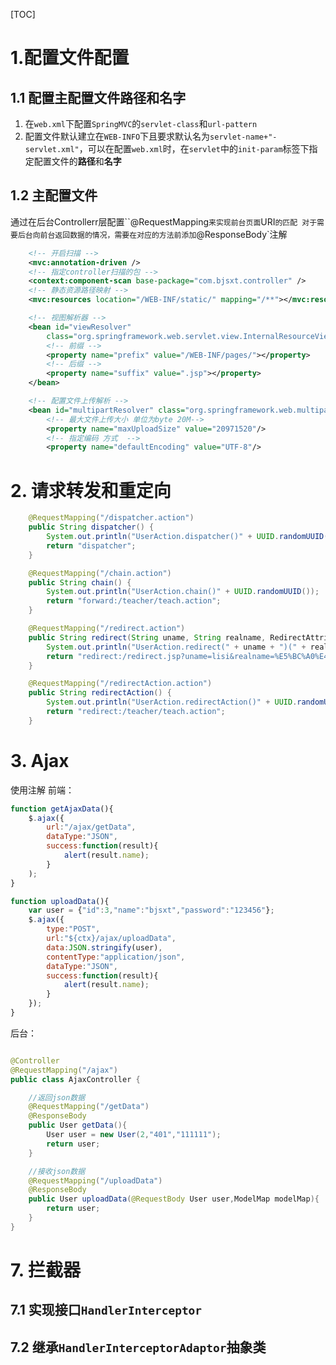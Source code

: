 [TOC]
# 1.配置文件配置
## 1.1 配置主配置文件路径和名字
1. 在`web.xml`下配置`SpringMVC`的`servlet-class`和`url-pattern`
2. 配置文件默认建立在`WEB-INFO`下且要求默认名为`servlet-name+"-servlet.xml"`，可以在配置`web.xml`时，在`servlet`中的`init-param`标签下指定配置文件的**路径**和**名字**

## 1.2 主配置文件
通过在后台Controllerr层配置``@RequestMapping`来实现前台页面`URI`的匹配
对于需要后台向前台返回数据的情况，需要在对应的方法前添加`@ResponseBody`注解


```xml
	<!-- 开启扫描 -->
	<mvc:annotation-driven />
	<!-- 指定controller扫描的包 -->
	<context:component-scan base-package="com.bjsxt.controller" />
	<!-- 静态资源路径映射 -->
	<mvc:resources location="/WEB-INF/static/" mapping="/**"></mvc:resources>

	<!-- 视图解析器 -->
	<bean id="viewResolver"
		class="org.springframework.web.servlet.view.InternalResourceViewResolver">
		<!-- 前缀 -->
		<property name="prefix" value="/WEB-INF/pages/"></property>
		<!-- 后缀 -->
		<property name="suffix" value=".jsp"></property>
	</bean>

	<!-- 配置文件上传解析 -->
	<bean id="multipartResolver" class="org.springframework.web.multipart.commons.CommonsMultipartResolver">
		<!-- 最大文件上传大小 单位为byte 20M-->
		<property name="maxUploadSize" value="20971520"/>
		<!-- 指定编码 方式  -->
		<property name="defaultEncoding" value="UTF-8"/>
```

# 2. 请求转发和重定向

```java
	@RequestMapping("/dispatcher.action")
	public String dispatcher() {
		System.out.println("UserAction.dispatcher()" + UUID.randomUUID());
		return "dispatcher";
	}

	@RequestMapping("/chain.action")
	public String chain() {
		System.out.println("UserAction.chain()" + UUID.randomUUID());
		return "forward:/teacher/teach.action";
	}

	@RequestMapping("/redirect.action")
	public String redirect(String uname, String realname, RedirectAttributes redirectAttributes) throws UnsupportedEncodingException {
		System.out.println("UserAction.redirect(" + uname + ")(" + realname + ")" + UUID.randomUUID());
		return "redirect:/redirect.jsp?uname=lisi&realname=%E5%BC%A0%E4%B8%89";
	}

	@RequestMapping("/redirectAction.action")
	public String redirectAction() {
		System.out.println("UserAction.redirectAction()" + UUID.randomUUID());
		return "redirect:/teacher/teach.action";
	}
```

# 3. Ajax
使用注解
前端：

```js
function getAjaxData(){
	$.ajax({
		url:"/ajax/getData",
		dataType:"JSON",
		success:function(result){
			alert(result.name);
		}
	);
}

function uploadData(){
	var user = {"id":3,"name":"bjsxt","password":"123456"};
	$.ajax({
		type:"POST",
		url:"${ctx}/ajax/uploadData",
		data:JSON.stringify(user),
		contentType:"application/json",
		dataType:"JSON",
		success:function(result){
			alert(result.name);
		}
	});
}
```

后台：

```java

@Controller
@RequestMapping("/ajax")
public class AjaxController {

	//返回json数据
	@RequestMapping("/getData")
	@ResponseBody
	public User getData(){
		User user = new User(2,"401","111111");
		return user;
	}

	//接收json数据
	@RequestMapping("/uploadData")
	@ResponseBody
	public User uploadData(@RequestBody User user,ModelMap modelMap){
		return user;
	}
}
```

# 7. 拦截器
## 7.1 实现接口`HandlerInterceptor`
## 7.2 继承`HandlerInterceptorAdaptor`抽象类